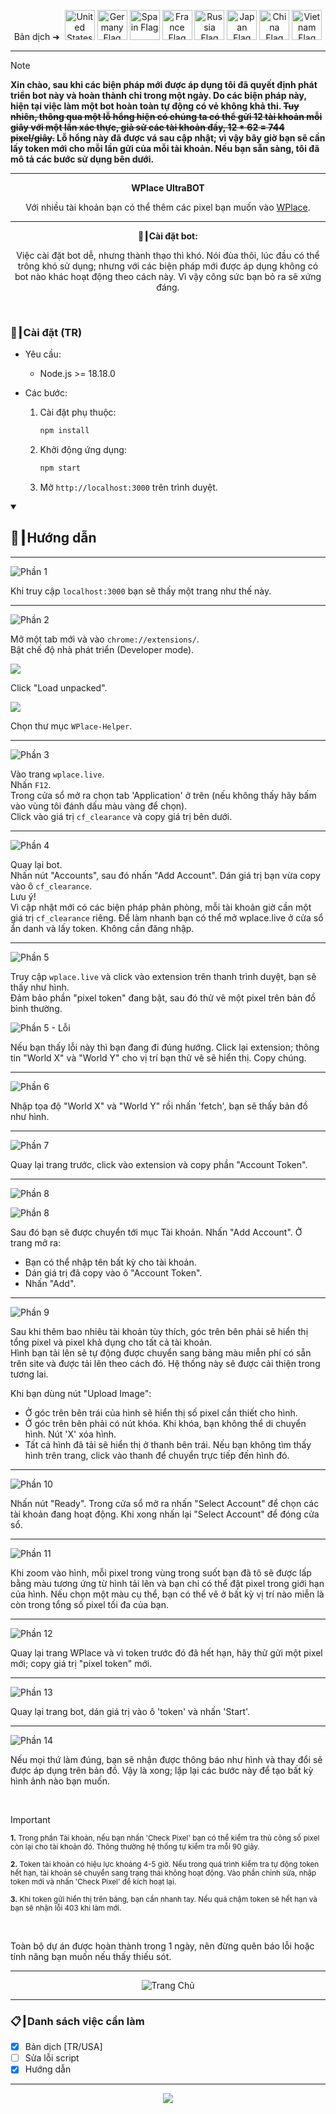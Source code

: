 <p align="center">
  Bản dịch ➜&nbsp;
  <a href="../README.md"><img src="https://flagcdn.com/256x192/us.png" width="48" alt="United States Flag"></a>
  <a href="DE.md"><img src="https://flagcdn.com/256x192/de.png" width="48" alt="Germany Flag"></a>
  <a href="ES.md"><img src="https://flagcdn.com/256x192/es.png" width="48" alt="Spain Flag"></a>
  <a href="FR.md"><img src="https://flagcdn.com/256x192/fr.png" width="48" alt="France Flag"></a>
  <a href="RU.md"><img src="https://flagcdn.com/256x192/ru.png" width="48" alt="Russia Flag"></a>
  <a href="JA.md"><img src="https://flagcdn.com/256x192/jp.png" width="48" alt="Japan Flag"></a>
  <a href="CN.md"><img src="https://flagcdn.com/256x192/cn.png" width="48" alt="China Flag"></a>
  <a href="docs/VN.md"><img src="https://flagcdn.com/256x192/vn.png" width="48" alt="Vietnam Flag"></a>
</p>

---

> [!NOTE]
> **Xin chào, sau khi các biện pháp mới được áp dụng tôi đã quyết định phát triển bot này và hoàn thành chỉ trong một ngày. Do các biện pháp này, hiện tại việc làm một bot hoàn toàn tự động có vẻ không khả thi. ~~Tuy nhiên, thông qua một lỗ hổng hiện có chúng ta có thể gửi 12 tài khoản mỗi giây với một lần xác thực, giả sử các tài khoản đầy, 12 \* 62 = <strong>744</strong> pixel/giây.~~ Lỗ hổng này đã được vá sau cập nhật; vì vậy bây giờ bạn sẽ cần lấy token mới cho mỗi lần gửi của mỗi tài khoản. Nếu bạn sẵn sàng, tôi đã mô tả các bước sử dụng bên dưới.**

---

<p align="center"><strong>WPlace UltraBOT</strong></p>

<p align="center">
  Với nhiều tài khoản bạn có thể thêm các pixel bạn muốn vào <a href="https://wplace.live" target="_blank">WPlace</a>.
</p>

---

<p align="center"><strong>🚀┃Cài đặt bot:</strong></p>

<p align="center">
  Việc cài đặt bot dễ, nhưng thành thạo thì khó. Nói đùa thôi, lúc đầu có thể trông khó sử dụng; nhưng với các biện pháp mới được áp dụng không có bot nào khác hoạt động theo cách này. Vì vậy công sức bạn bỏ ra sẽ xứng đáng.
</p>

<br>

### 🔧┃Cài đặt (TR)

- Yêu cầu:

  - Node.js >= 18.18.0

- Các bước:
  1. Cài đặt phụ thuộc:

     ```bash
     npm install
     ```

  2. Khởi động ứng dụng:

     ```bash
     npm start
     ```

  3. Mở `http://localhost:3000` trên trình duyệt.

<details open>
  <summary><h2>📖┃Hướng dẫn</h2></summary>

---

![Phần 1](https://i.imgur.com/yS9093x.png)

Khi truy cập `localhost:3000` bạn sẽ thấy một trang như thế này.<br>

---

![Phần 2](https://i.imgur.com/taF0I2T.png)

Mở một tab mới và vào `chrome://extensions/`.<br>
Bật chế độ nhà phát triển (Developer mode).<br>

![](https://i.imgur.com/oe42A42.png)

Click "Load unpacked".<br>

![](https://i.imgur.com/jPyzOr3.png)

Chọn thư mục `WPlace-Helper`.<br>

---

![Phần 3](https://i.imgur.com/YVyvw3a.png)

Vào trang `wplace.live`.<br>
Nhấn `F12`.<br>
Trong cửa sổ mở ra chọn tab 'Application' ở trên (nếu không thấy hãy bấm vào vùng tôi đánh dấu màu vàng để chọn).<br>
Click vào giá trị `cf_clearance` và copy giá trị bên dưới.<br>

---

![Phần 4](https://i.imgur.com/sJvyiC6.png)

Quay lại bot.<br>
Nhấn nút "Accounts", sau đó nhấn "Add Account". Dán giá trị bạn vừa copy vào ô `cf_clearance`.<br>
Lưu ý!<br>
Vì cập nhật mới có các biện pháp phản phòng, mỗi tài khoản giờ cần một giá trị `cf_clearance` riêng. Để làm nhanh bạn có thể mở wplace.live ở cửa sổ ẩn danh và lấy token. Không cần đăng nhập.

---

![Phần 5](https://i.imgur.com/vJkPMx8.png)

Truy cập `wplace.live` và click vào extension trên thanh trình duyệt, bạn sẽ thấy như hình.<br>
Đảm bảo phần "pixel token" đang bật, sau đó thử vẽ một pixel trên bản đồ bình thường.<br>

![Phần 5 - Lỗi](https://i.imgur.com/uZmJDad.png)

Nếu bạn thấy lỗi này thì bạn đang đi đúng hướng. Click lại extension; thông tin "World X" và "World Y" cho vị trí bạn thử vẽ sẽ hiển thị. Copy chúng.<br>

---

![Phần 6](https://i.imgur.com/LniE1E8.png)

Nhập tọa độ "World X" và "World Y" rồi nhấn 'fetch', bạn sẽ thấy bản đồ như hình.<br>

---

![Phần 7](https://i.imgur.com/vJkPMx8.png)

Quay lại trang trước, click vào extension và copy phần "Account Token".<br>

---

![Phần 8](https://i.imgur.com/8sjhH1L.png)

![Phần 8](https://i.imgur.com/jf6W8NV.png)

Sau đó bạn sẽ được chuyển tới mục Tài khoản. Nhấn "Add Account". Ở trang mở ra:

- Bạn có thể nhập tên bất kỳ cho tài khoản.
- Dán giá trị đã copy vào ô "Account Token".
- Nhấn "Add".<br>

---

![Phần 9](https://i.imgur.com/DJUEywj.png)

Sau khi thêm bao nhiêu tài khoản tùy thích, góc trên bên phải sẽ hiển thị tổng pixel và pixel khả dụng cho tất cả tài khoản.<br>
Hình bạn tải lên sẽ tự động được chuyển sang bảng màu miễn phí có sẵn trên site và được tải lên theo cách đó. Hệ thống này sẽ được cải thiện trong tương lai.<br>

Khi bạn dùng nút "Upload Image":<br>

- Ở góc trên bên trái của hình sẽ hiển thị số pixel cần thiết cho hình.<br>
- Ở góc trên bên phải có nút khóa. Khi khóa, bạn không thể di chuyển hình. Nút 'X' xóa hình.<br>
- Tất cả hình đã tải sẽ hiển thị ở thanh bên trái. Nếu bạn không tìm thấy hình trên trang, click vào thanh để chuyển trực tiếp đến hình đó.<br>

---

![Phần 10](https://i.imgur.com/Dzt1p3o.png)

Nhấn nút "Ready". Trong cửa sổ mở ra nhấn "Select Account" để chọn các tài khoản đang hoạt động. Khi xong nhấn lại "Select Account" để đóng cửa sổ.<br>

---

![Phần 11](https://i.imgur.com/QKJRVL9.png)

Khi zoom vào hình, mỗi pixel trong vùng trong suốt bạn đã tô sẽ được lấp bằng màu tương ứng từ hình tải lên và bạn chỉ có thể đặt pixel trong giới hạn của hình. Nếu chọn một màu cụ thể, bạn có thể vẽ ở bất kỳ vị trí nào miễn là còn trong tổng số pixel tối đa của bạn.<br>

---

![Phần 12](https://i.imgur.com/vJkPMx8.png)

Quay lại trang WPlace và vì token trước đó đã hết hạn, hãy thử gửi một pixel mới; copy giá trị "pixel token" mới.<br>

---

![Phần 13](https://i.imgur.com/wDp07pH.png)

Quay lại trang bot, dán giá trị vào ô 'token' và nhấn 'Start'.<br>

---

![Phần 14](https://i.imgur.com/iQTH5TR.png)

Nếu mọi thứ làm đúng, bạn sẽ nhận được thông báo như hình và thay đổi sẽ được áp dụng trên bản đồ. Vậy là xong; lặp lại các bước này để tạo bất kỳ hình ảnh nào bạn muốn.<br>

</details>

<br>

> [!IMPORTANT]
>
> <p><sub><strong>1.</strong> Trong phần Tài khoản, nếu bạn nhấn 'Check Pixel' bạn có thể kiểm tra thủ công số pixel còn lại cho tài khoản đó. Thông thường hệ thống tự kiểm tra mỗi 90 giây.</sub></p>
> <p><sub><strong>2.</strong> Token tài khoản có hiệu lực khoảng 4-5 giờ. Nếu trong quá trình kiểm tra tự động token hết hạn, tài khoản sẽ chuyển sang trạng thái không hoạt động. Vào phần chỉnh sửa, nhập token mới và nhấn 'Check Pixel' để kích hoạt lại.</sub></p>
> <p><sub><strong>3.</strong> Khi token gửi hiển thị trên bảng, bạn cần nhanh tay. Nếu quá chậm token sẽ hết hạn và bạn sẽ nhận lỗi 403 khi làm mới.</sub></p>

<br>

Toàn bộ dự án được hoàn thành trong 1 ngày, nên đừng quên báo lỗi hoặc tính năng bạn muốn nếu thấy thiếu sót.

---

<p align="center">
  <img src="https://i.imgur.com/msR5dM9.png" alt="Trang Chủ"/>
</p>

---

### 📋┃Danh sách việc cần làm

- [x] Bản dịch [TR/USA]
- [ ] Sửa lỗi script
- [x] Hướng dẫn

---

<p align="center">
  <a href="#"><img src="https://komarev.com/ghpvc/?username=xacter&repo=WPlace-UltraBOT&style=for-the-badge&label=Views:&color=gray"/></a>
</p>
